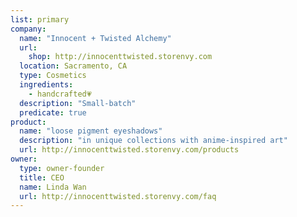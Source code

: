 ```yaml
---
list: primary
company:
  name: "Innocent + Twisted Alchemy"
  url: 
    shop: http://innocenttwisted.storenvy.com
  location: Sacramento, CA
  type: Cosmetics
  ingredients:
    - handcrafted💗
  description: "Small-batch"
  predicate: true
product:
  name: "loose pigment eyeshadows"
  description: "in unique collections with anime-inspired art"
  url: http://innocenttwisted.storenvy.com/products
owner:
  type: owner-founder
  title: CEO
  name: Linda Wan
  url: http://innocenttwisted.storenvy.com/faq
---
```

